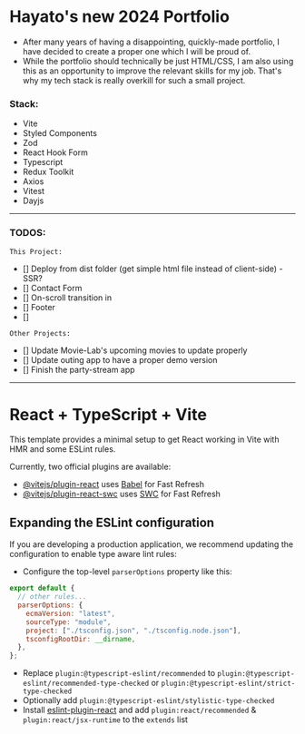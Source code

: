 # Hayato's new 2024 Portfolio

- After many years of having a disappointing, quickly-made portfolio, I have decided to create a proper one which I will be proud of.
- While the portfolio should technically be just HTML/CSS, I am also using this as an opportunity to improve the relevant skills for my job. That's why my tech stack is really overkill for such a small project.

### Stack:

- Vite
- Styled Components
- Zod
- React Hook Form
- Typescript
- Redux Toolkit
- Axios
- Vitest
- Dayjs

---

### TODOS:

`This Project:`

- [] Deploy from dist folder (get simple html file instead of client-side) - SSR?
- [] Contact Form
- [] On-scroll transition in
- [] Footer
- []

`Other Projects:`

- [] Update Movie-Lab's upcoming movies to update properly
- [] Update outing app to have a proper demo version
- [] Finish the party-stream app

---

# React + TypeScript + Vite

This template provides a minimal setup to get React working in Vite with HMR and some ESLint rules.

Currently, two official plugins are available:

- [@vitejs/plugin-react](https://github.com/vitejs/vite-plugin-react/blob/main/packages/plugin-react/README.md) uses [Babel](https://babeljs.io/) for Fast Refresh
- [@vitejs/plugin-react-swc](https://github.com/vitejs/vite-plugin-react-swc) uses [SWC](https://swc.rs/) for Fast Refresh

## Expanding the ESLint configuration

If you are developing a production application, we recommend updating the configuration to enable type aware lint rules:

- Configure the top-level `parserOptions` property like this:

```js
export default {
  // other rules...
  parserOptions: {
    ecmaVersion: "latest",
    sourceType: "module",
    project: ["./tsconfig.json", "./tsconfig.node.json"],
    tsconfigRootDir: __dirname,
  },
};
```

- Replace `plugin:@typescript-eslint/recommended` to `plugin:@typescript-eslint/recommended-type-checked` or `plugin:@typescript-eslint/strict-type-checked`
- Optionally add `plugin:@typescript-eslint/stylistic-type-checked`
- Install [eslint-plugin-react](https://github.com/jsx-eslint/eslint-plugin-react) and add `plugin:react/recommended` & `plugin:react/jsx-runtime` to the `extends` list
